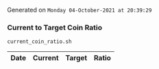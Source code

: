 Generated on `Monday 04-October-2021 at 20:39:29`

### Current to Target Coin Ratio
`current_coin_ratio.sh`

Date|Current|Target|Ratio
---|---|---|---
